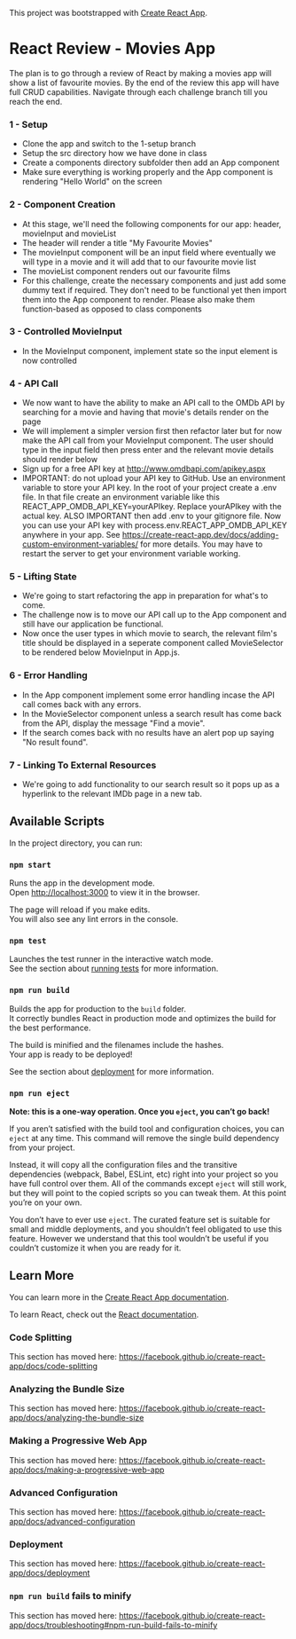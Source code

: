 This project was bootstrapped with [Create React App](https://github.com/facebook/create-react-app).

# React Review - Movies App

The plan is to go through a review of React by making a movies app will show a list of favourite movies. By the end of the review this app will have full CRUD capabilities. Navigate through each challenge branch till you reach the end.

### 1 - Setup

- Clone the app and switch to the 1-setup branch
- Setup the src directory how we have done in class
- Create a components directory subfolder then add an App component
- Make sure everything is working properly and the App component is rendering "Hello World" on the screen

### 2 - Component Creation

- At this stage, we'll need the following components for our app: header, movieInput and movieList
- The header will render a title "My Favourite Movies"
- The movieInput component will be an input field where eventually we will type in a movie and it will add that to our favourite movie list
- The movieList component renders out our favourite films
- For this challenge, create the necessary components and just add some dummy text if required. They don't need to be functional yet then import them into the App component to render. Please also make them function-based as opposed to class components

### 3 - Controlled MovieInput

- In the MovieInput component, implement state so the input element is now controlled

### 4 - API Call

- We now want to have the ability to make an API call to the OMDb API by searching for a movie and having that movie's details render on the page
- We will implement a simpler version first then refactor later but for now make the API call from your MovieInput component. The user should type in the input field then press enter and the relevant movie details should render below
- Sign up for a free API key at http://www.omdbapi.com/apikey.aspx
- IMPORTANT: do not upload your API key to GitHub. Use an environment variable to store your API key. In the root of your project create a .env file. In that file create an environment variable like this REACT_APP_OMDB_API_KEY=yourAPIkey. Replace yourAPIkey with the actual key. ALSO IMPORTANT then add .env to your gitignore file. Now you can use your API key with process.env.REACT_APP_OMDB_API_KEY anywhere in your app. See https://create-react-app.dev/docs/adding-custom-environment-variables/ for more details. You may have to restart the server to get your environment variable working.

### 5 - Lifting State

- We're going to start refactoring the app in preparation for what's to come.
- The challenge now is to move our API call up to the App component and still have our application be functional.
- Now once the user types in which movie to search, the relevant film's title should be displayed in a seperate component called MovieSelector to be rendered below MovieInput in App.js.

### 6 - Error Handling

- In the App component implement some error handling incase the API call comes back with any errors.
- In the MovieSelector component unless a search result has come back from the API, display the message "Find a movie".
- If the search comes back with no results have an alert pop up saying "No result found".

### 7 - Linking To External Resources

- We're going to add functionality to our search result so it pops up as a hyperlink to the relevant IMDb page in a new tab.

## Available Scripts

In the project directory, you can run:

### `npm start`

Runs the app in the development mode.<br />
Open [http://localhost:3000](http://localhost:3000) to view it in the browser.

The page will reload if you make edits.<br />
You will also see any lint errors in the console.

### `npm test`

Launches the test runner in the interactive watch mode.<br />
See the section about [running tests](https://facebook.github.io/create-react-app/docs/running-tests) for more information.

### `npm run build`

Builds the app for production to the `build` folder.<br />
It correctly bundles React in production mode and optimizes the build for the best performance.

The build is minified and the filenames include the hashes.<br />
Your app is ready to be deployed!

See the section about [deployment](https://facebook.github.io/create-react-app/docs/deployment) for more information.

### `npm run eject`

**Note: this is a one-way operation. Once you `eject`, you can’t go back!**

If you aren’t satisfied with the build tool and configuration choices, you can `eject` at any time. This command will remove the single build dependency from your project.

Instead, it will copy all the configuration files and the transitive dependencies (webpack, Babel, ESLint, etc) right into your project so you have full control over them. All of the commands except `eject` will still work, but they will point to the copied scripts so you can tweak them. At this point you’re on your own.

You don’t have to ever use `eject`. The curated feature set is suitable for small and middle deployments, and you shouldn’t feel obligated to use this feature. However we understand that this tool wouldn’t be useful if you couldn’t customize it when you are ready for it.

## Learn More

You can learn more in the [Create React App documentation](https://facebook.github.io/create-react-app/docs/getting-started).

To learn React, check out the [React documentation](https://reactjs.org/).

### Code Splitting

This section has moved here: https://facebook.github.io/create-react-app/docs/code-splitting

### Analyzing the Bundle Size

This section has moved here: https://facebook.github.io/create-react-app/docs/analyzing-the-bundle-size

### Making a Progressive Web App

This section has moved here: https://facebook.github.io/create-react-app/docs/making-a-progressive-web-app

### Advanced Configuration

This section has moved here: https://facebook.github.io/create-react-app/docs/advanced-configuration

### Deployment

This section has moved here: https://facebook.github.io/create-react-app/docs/deployment

### `npm run build` fails to minify

This section has moved here: https://facebook.github.io/create-react-app/docs/troubleshooting#npm-run-build-fails-to-minify
